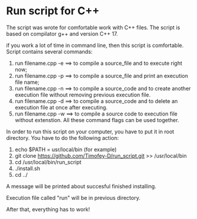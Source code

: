 # Run script for C++
The script was wrote for comfortable work with C++ files.
The script is based on compilator g++ and version C++ 17.

if you work a lot of time in command line, then this script is comfortable.
Script contains several commands:
1) run filename.cpp -e ==> to compile a source_file and to execute right now;
2) run filename.cpp -p ==> to compile a source_file and print an execution file name;
3) run filename.cpp -n ==> to compile a source_code and to create another execution file without removing previous execution file.
4) run filename.cpp -d ==> to compile a source_code and to delete an execution file at once after executing.
5) run filename.cpp -w ==> to compile a source code to execution file without extenstion.
All these command flags can be used together.

In order to run this script on your computer, you have to put it in root directory.
You have to do the following action:
1) echo $PATH = usr/local/bin (for example)
2) git clone https://github.com/Timofey-D/run_script.git >> /usr/local/bin
3) cd /usr/local/bin/run_script
4) ./install.sh
5) cd ../

A message will be printed about succesful finished installing. 

Execution file called "run" will be in previous directory.

After that, everything has to work!
